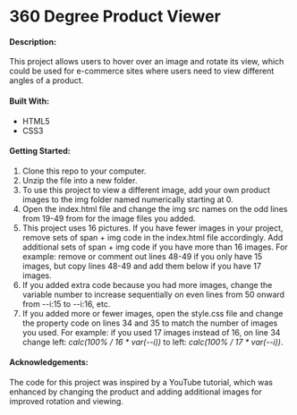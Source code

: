 # 360 Degree Product Viewer

#### Description:

This project allows users to hover over an image and rotate its view, which could be used for e-commerce sites where users need to view different angles of a product.

#### Built With:

- HTML5
- CSS3

#### Getting Started:

1. Clone this repo to your computer.
2. Unzip the file into a new folder.
3. To use this project to view a different image, add your own product images to the img folder named numerically starting at 0.
4. Open the index.html file and change the img src names on the odd lines from 19-49 from for the image files you added.
5. This project uses 16 pictures. If you have fewer images in your project, remove sets of span + img code in the index.html file accordingly. Add additional sets of span + img code if you have more than 16 images. For example: remove or comment out lines 48-49 if you only have 15 images, but copy lines 48-49 and add them below if you have 17 images.
6. If you added extra code because you had more images, change the variable number to increase sequentially on even lines from 50 onward from --i:15 to --i:16, etc.
7. If you added more or fewer images, open the style.css file and change the property code on lines 34 and 35 to match the number of images you used. For example: if you used 17 images instead of 16, on line 34 change left: _calc(100% / 16 \* var(--i))_ to left: _calc(100% / 17 \* var(--i))_.

#### Acknowledgements:

The code for this project was inspired by a YouTube tutorial, which was enhanced by changing the product and adding additional images for improved rotation and viewing.
